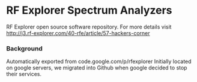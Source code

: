 # RF Explorer Spectrum Analyzers

RF Explorer open source software repository. For more details visit http://j3.rf-explorer.com/40-rfe/article/57-hackers-corner

### Background

Automatically exported from code.google.com/p/rfexplorer 
Initially located on google servers, we migrated into Github when google decided to stop their services.
